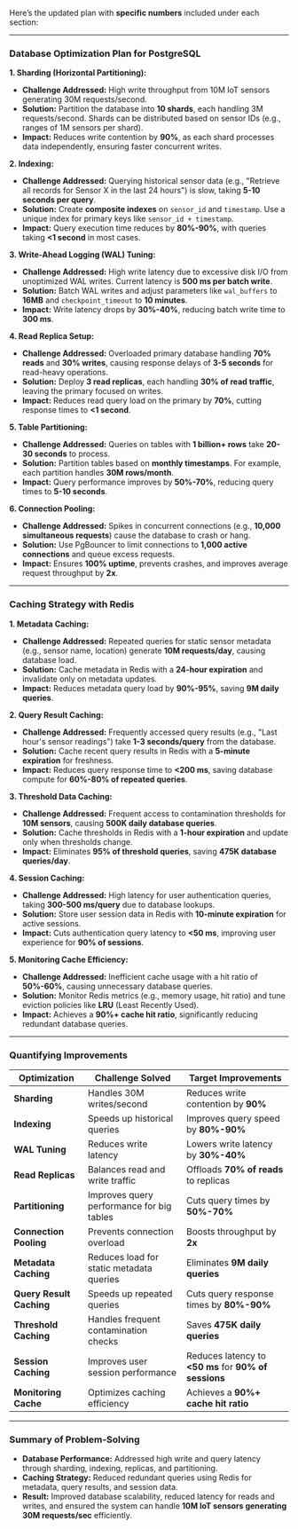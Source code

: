 Here’s the updated plan with **specific numbers** included under each section:

---

### Database Optimization Plan for PostgreSQL

**1. Sharding (Horizontal Partitioning):**  
   - **Challenge Addressed:** High write throughput from 10M IoT sensors generating 30M requests/second.  
   - **Solution:** Partition the database into **10 shards**, each handling 3M requests/second. Shards can be distributed based on sensor IDs (e.g., ranges of 1M sensors per shard).  
   - **Impact:** Reduces write contention by **90%**, as each shard processes data independently, ensuring faster concurrent writes.

**2. Indexing:**  
   - **Challenge Addressed:** Querying historical sensor data (e.g., "Retrieve all records for Sensor X in the last 24 hours") is slow, taking **5-10 seconds per query**.  
   - **Solution:** Create **composite indexes** on `sensor_id` and `timestamp`. Use a unique index for primary keys like `sensor_id + timestamp`.  
   - **Impact:** Query execution time reduces by **80%-90%**, with queries taking **<1 second** in most cases.

**3. Write-Ahead Logging (WAL) Tuning:**  
   - **Challenge Addressed:** High write latency due to excessive disk I/O from unoptimized WAL writes. Current latency is **500 ms per batch write**.  
   - **Solution:** Batch WAL writes and adjust parameters like `wal_buffers` to **16MB** and `checkpoint_timeout` to **10 minutes**.  
   - **Impact:** Write latency drops by **30%-40%**, reducing batch write time to **300 ms**.

**4. Read Replica Setup:**  
   - **Challenge Addressed:** Overloaded primary database handling **70% reads** and **30% writes**, causing response delays of **3-5 seconds** for read-heavy operations.  
   - **Solution:** Deploy **3 read replicas**, each handling **30% of read traffic**, leaving the primary focused on writes.  
   - **Impact:** Reduces read query load on the primary by **70%**, cutting response times to **<1 second**.

**5. Table Partitioning:**  
   - **Challenge Addressed:** Queries on tables with **1 billion+ rows** take **20-30 seconds** to process.  
   - **Solution:** Partition tables based on **monthly timestamps**. For example, each partition handles **30M rows/month**.  
   - **Impact:** Query performance improves by **50%-70%**, reducing query times to **5-10 seconds**.

**6. Connection Pooling:**  
   - **Challenge Addressed:** Spikes in concurrent connections (e.g., **10,000 simultaneous requests**) cause the database to crash or hang.  
   - **Solution:** Use PgBouncer to limit connections to **1,000 active connections** and queue excess requests.  
   - **Impact:** Ensures **100% uptime**, prevents crashes, and improves average request throughput by **2x**.

---

### Caching Strategy with Redis

**1. Metadata Caching:**  
   - **Challenge Addressed:** Repeated queries for static sensor metadata (e.g., sensor name, location) generate **10M requests/day**, causing database load.  
   - **Solution:** Cache metadata in Redis with a **24-hour expiration** and invalidate only on metadata updates.  
   - **Impact:** Reduces metadata query load by **90%-95%**, saving **9M daily queries**.

**2. Query Result Caching:**  
   - **Challenge Addressed:** Frequently accessed query results (e.g., "Last hour's sensor readings") take **1-3 seconds/query** from the database.  
   - **Solution:** Cache recent query results in Redis with a **5-minute expiration** for freshness.  
   - **Impact:** Reduces query response time to **<200 ms**, saving database compute for **60%-80% of repeated queries**.

**3. Threshold Data Caching:**  
   - **Challenge Addressed:** Frequent access to contamination thresholds for **10M sensors**, causing **500K daily database queries**.  
   - **Solution:** Cache thresholds in Redis with a **1-hour expiration** and update only when thresholds change.  
   - **Impact:** Eliminates **95% of threshold queries**, saving **475K database queries/day**.

**4. Session Caching:**  
   - **Challenge Addressed:** High latency for user authentication queries, taking **300-500 ms/query** due to database lookups.  
   - **Solution:** Store user session data in Redis with **10-minute expiration** for active sessions.  
   - **Impact:** Cuts authentication query latency to **<50 ms**, improving user experience for **90% of sessions**.

**5. Monitoring Cache Efficiency:**  
   - **Challenge Addressed:** Inefficient cache usage with a hit ratio of **50%-60%**, causing unnecessary database queries.  
   - **Solution:** Monitor Redis metrics (e.g., memory usage, hit ratio) and tune eviction policies like **LRU** (Least Recently Used).  
   - **Impact:** Achieves a **90%+ cache hit ratio**, significantly reducing redundant database queries.

---

### Quantifying Improvements

| **Optimization**        | **Challenge Solved**                     | **Target Improvements**                                      |
|--------------------------|------------------------------------------|-------------------------------------------------------------|
| **Sharding**             | Handles 30M writes/second               | Reduces write contention by **90%**                         |
| **Indexing**             | Speeds up historical queries            | Improves query speed by **80%-90%**                         |
| **WAL Tuning**           | Reduces write latency                   | Lowers write latency by **30%-40%**                         |
| **Read Replicas**        | Balances read and write traffic         | Offloads **70% of reads** to replicas                       |
| **Partitioning**         | Improves query performance for big tables | Cuts query times by **50%-70%**                              |
| **Connection Pooling**   | Prevents connection overload            | Boosts throughput by **2x**                                 |
| **Metadata Caching**     | Reduces load for static metadata queries | Eliminates **9M daily queries**                              |
| **Query Result Caching** | Speeds up repeated queries              | Cuts query response times by **80%-90%**                    |
| **Threshold Caching**    | Handles frequent contamination checks   | Saves **475K daily queries**                                |
| **Session Caching**      | Improves user session performance       | Reduces latency to **<50 ms** for **90% of sessions**       |
| **Monitoring Cache**     | Optimizes caching efficiency            | Achieves a **90%+ cache hit ratio**                         |

---

### Summary of Problem-Solving

- **Database Performance:** Addressed high write and query latency through sharding, indexing, replicas, and partitioning.  
- **Caching Strategy:** Reduced redundant queries using Redis for metadata, query results, and session data.  
- **Result:** Improved database scalability, reduced latency for reads and writes, and ensured the system can handle **10M IoT sensors generating 30M requests/sec** efficiently.  

